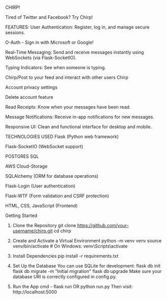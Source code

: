 CHIRP!

Tired of Twitter and Facebook? Try Chirp!

FEATURES:
User Authentication: Register, log in, and manage secure sessions.

O-Auth - Sign in with Microsoft or Google!

Real-Time Messaging: Send and receive messages instantly using WebSockets (via Flask-SocketIO).

Typing Indicators: See when someone is typing.

Chirp/Post to your feed and interact with other users Chirp

Account privacy settings

Delete account feature 

Read Receipts: Know when your messages have been read.

Message Notifications: Receive in-app notifications for new messages.

Responsive UI: Clean and functional interface for desktop and mobile.



TECHNOLOGIES USED
Flask (Python web framework)

Flask-SocketIO (WebSocket support)

POSTGRES SQL

AWS Cloud-Storage

SQLAlchemy (ORM for database operations)

Flask-Login (User authentication)

Flask-WTF (Form validation and CSRF protection)

HTML, CSS, JavaScript (Frontend)

Getting Started
1. Clone the Repository
git clone https://github.com/your-username/chirp.git
cd chirp

2. Create and Activate a Virtual Environment
python -m venv venv
source venv/bin/activate  # On Windows: venv\Scripts\activate

3. Install Dependencies
pip install -r requirements.txt

4. Set Up the Database
You can use SQLite for development:
flask db init
flask db migrate -m "Initial migration"
flask db upgrade
Make sure your database URI is correctly configured in config.py.

5. Run the App
cmd - flask run OR python run.py
Then visit: http://localhost:5000
